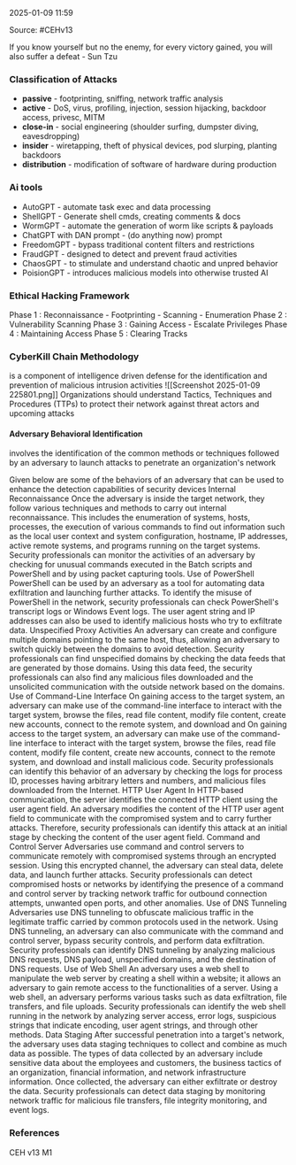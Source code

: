 
2025-01-09 11:59

Source: #CEHv13

If you know yourself but no the enemy, for every victory gained, you will also suffer a defeat - Sun Tzu

### Classification of Attacks

- **passive** - footprinting, sniffing, network traffic analysis
- **active** - DoS, virus, profiling, injection, session hijacking, backdoor access, privesc, MITM
- **close-in** - social engineering (shoulder surfing, dumpster diving, eavesdropping) 
- **insider** - wiretapping, theft of physical devices, pod slurping, planting backdoors
- **distribution** - modification of software of hardware during production 

### Ai tools

- AutoGPT - automate task exec and data processing 
- ShellGPT - Generate shell cmds, creating comments & docs 
- WormGPT - automate the generation of worm like scripts & payloads
- ChatGPT with DAN prompt - (do anything now) prompt
- FreedomGPT - bypass traditional content filters and restrictions 
- FraudGPT - designed to detect and prevent fraud activities  
- ChaosGPT - to stimulate and understand chaotic and unpred behavior
- PoisionGPT - introduces malicious models into otherwise trusted AI
### Ethical Hacking Framework

Phase 1 : Reconnaissance - Footprinting - Scanning - Enumeration
Phase 2 : Vulnerability Scanning 
Phase 3 : Gaining Access - Escalate Privileges
Phase 4 : Maintaining Access 
Phase 5 : Clearing Tracks

### CyberKill Chain Methodology

is a component of intelligence driven defense for the identification and prevention of malicious intrusion activities
![[Screenshot 2025-01-09 225801.png]]
Organizations should understand Tactics, Techniques and Procedures (TTPs) to protect their network against threat actors and upcoming attacks
#### Adversary Behavioral Identification 
involves the identification of the common methods or techniques followed by an adversary to launch attacks to penetrate an organization's network

Given below are some of the behaviors of an adversary that can be used to enhance the detection capabilities of security devices
Internal Reconnaissance
Once the adversary is inside the target network, they follow various techniques and methods to carry out internal reconnaissance. This includes the enumeration of systems, hosts, processes, the execution of various commands to find out information such as the local user context and system configuration, hostname, IP addresses, active remote systems, and programs running on the target systems. Security professionals can monitor the activities of an adversary by checking for unusual commands executed in the Batch scripts and PowerShell and by using packet capturing tools. 
Use of PowerShell PowerShell can be used by an adversary as a tool for automating data exfiltration and launching further attacks. To identify the misuse of PowerShell in the network, security professionals can check PowerShell's transcript logs or Windows Event logs. The user agent string and IP addresses can also be used to identify malicious hosts who try to exfiltrate data.
Unspecified Proxy Activities An adversary can create and configure multiple domains pointing to the same host, thus, allowing an adversary to switch quickly between the domains to avoid detection. Security professionals can find unspecified domains by checking the data feeds that are generated by those domains. Using this data feed, the security professionals can also find any malicious files downloaded and the unsolicited communication with the outside network based on the domains. 
Use of Command-Line Interface 
On gaining access to the target system, an adversary can make use of the command-line interface to interact with the target system, browse the files, read file content, modify file content, create new accounts, connect to the remote system, and download and
On gaining access to the target system, an adversary can make use of the command-line interface to interact with the target system, browse the files, read file content, modify file content, create new accounts, connect to the remote system, and download and install malicious code. Security professionals can identify this behavior of an adversary by checking the logs for process ID, processes having arbitrary letters and numbers, and malicious files downloaded from the Internet.
HTTP User Agent 
In HTTP-based communication, the server identifies the connected HTTP client using the user agent field. An adversary modifies the content of the HTTP user agent field to communicate with the compromised system and to carry further attacks. Therefore, security professionals can identify this attack at an initial stage by checking the content of the user agent field. 
Command and Control Server 
Adversaries use command and control servers to communicate remotely with compromised systems through an encrypted session. Using this encrypted channel, the adversary can steal data, delete data, and launch further attacks. Security professionals can detect compromised hosts or networks by identifying the presence of a command and control server by tracking network traffic for outbound connection attempts, unwanted open ports, and other anomalies. 
Use of DNS Tunneling 
Adversaries use DNS tunneling to obfuscate malicious traffic in the legitimate traffic carried by common protocols used in the network. Using DNS tunneling, an adversary can also communicate with the command and control server, bypass security controls, and perform data exfiltration. Security professionals can identify DNS tunneling by analyzing malicious DNS requests, DNS payload, unspecified domains, and the destination of DNS requests. 
Use of Web Shell 
An adversary uses a web shell to manipulate the web server by creating a shell within a website; it allows an adversary to gain remote access to the functionalities of a server. Using a web shell, an adversary performs various tasks such as data exfiltration, file transfers, and file uploads. Security professionals can identify the web shell running in the network by analyzing server access, error logs, suspicious strings that indicate encoding, user agent strings, and through other methods.
Data Staging 
After successful penetration into a target's network, the adversary uses data staging techniques to collect and combine as much data as possible. The types of data collected by an adversary include sensitive data about the employees and customers, the business tactics of an organization, financial information, and network infrastructure information. Once collected, the adversary can either exfiltrate or destroy the data. Security professionals can detect data staging by monitoring network traffic for malicious file transfers, file integrity monitoring, and event logs.





### References
CEH v13 M1